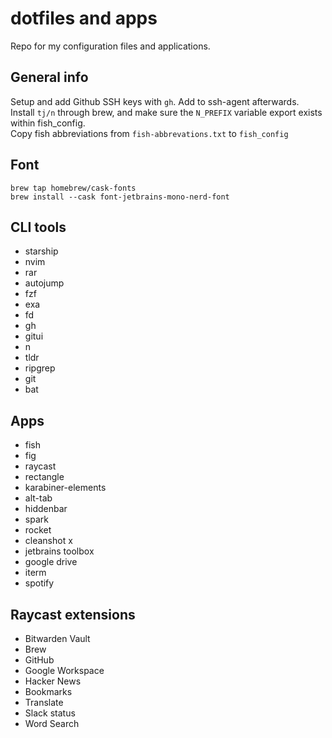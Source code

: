 # dotfiles and apps

Repo for my configuration files and applications.

## General info

Setup and add Github SSH keys with `gh`. Add to ssh-agent afterwards.  
Install `tj/n` through brew, and make sure the `N_PREFIX` variable export exists within fish_config.  
Copy fish abbreviations from `fish-abbrevations.txt` to `fish_config`

## Font
`brew tap homebrew/cask-fonts`  
`brew install --cask font-jetbrains-mono-nerd-font`

## CLI tools

* starship
* nvim
* rar
* autojump
* fzf
* exa
* fd
* gh
* gitui
* n
* tldr
* ripgrep
* git
* bat

## Apps

* fish
* fig
* raycast
* rectangle
* karabiner-elements
* alt-tab
* hiddenbar
* spark
* rocket
* cleanshot x
* jetbrains toolbox
* google drive
* iterm
* spotify

## Raycast extensions

* Bitwarden Vault
* Brew
* GitHub
* Google Workspace
* Hacker News 
* Bookmarks
* Translate
* Slack status
* Word Search
